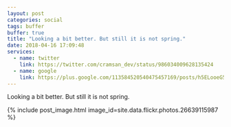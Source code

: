 ```yaml
---
layout: post
categories: social
tags: buffer
buffer: true
title: "Looking a bit better. But still it is not spring."
date: 2018-04-16 17:09:48
services: 
  - name: twitter
    link: https://twitter.com/cramsan_dev/status/986034009628135424
  - name: google
    link: https://plus.google.com/113584520540475457169/posts/h5ELooeG5Cj
---
```


Looking a bit better. But still it is not spring.

{% include post_image.html image_id=site.data.flickr.photos.26639115987 %}
